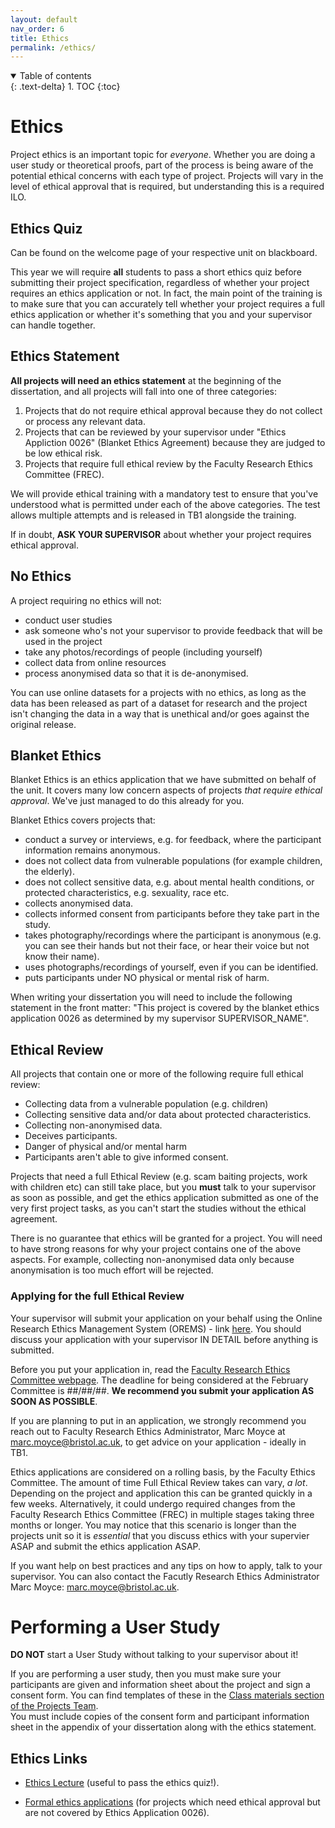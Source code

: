 ```yaml
---
layout: default
nav_order: 6
title: Ethics
permalink: /ethics/
---
```


<details open markdown="block">
<summary>
Table of contents
</summary>
{: .text-delta}
1. TOC
{:toc}
</details>


# Ethics

Project ethics is an important topic for *everyone*. Whether you are doing a
user study or theoretical proofs, part of the process is being aware of the
potential ethical concerns with each type of project. Projects will vary in the
level of ethical approval that is required, but understanding this is a
required ILO.

## Ethics Quiz

Can be found on the welcome page of your respective unit on blackboard.

This year we will require **all** students to pass a short ethics quiz before
submitting their project specification, regardless of whether your project
requires an ethics application or not. In fact, the main point of the training
is to make sure that you can accurately tell whether your project requires a
full ethics application or whether it's something that you and your supervisor
can handle together.


## Ethics Statement

**All projects will need an ethics statement** at the beginning of the
dissertation, and all projects will fall into one of three categories:

1. Projects that do not require ethical approval because they do not collect or
   process any relevant data.
2. Projects that can be reviewed by your supervisor under "Ethics Appliction
   0026" (Blanket Ethics Agreement) because they are judged to be low ethical risk.
3. Projects that require full ethical review by the Faculty Research Ethics
   Committee (FREC).

We will provide ethical training with a mandatory test to ensure that you've
understood what is permitted under each of the above categories.  The test
allows multiple attempts and is released in TB1 alongside the training.

If in doubt, **ASK YOUR SUPERVISOR** about whether your project requires ethical approval.

## No Ethics
A project requiring no ethics will not:
  * conduct user studies
  * ask someone who's not your supervisor to provide feedback that will be used in the project
  * take any photos/recordings of people (including yourself)
  * collect data from online resources
  * process anonymised data so that it is de-anonymised.

You can use online datasets for a projects with no ethics, as long as the data has been released as part of a dataset for research and the project isn't changing the data in a way that is unethical and/or goes against the original release. 


## Blanket Ethics
Blanket Ethics is an ethics application that we have submitted on behalf of the unit. It covers many low concern aspects of projects _that require ethical approval_. We've just managed to do this already for you.

Blanket Ethics covers projects that:
  * conduct a survey or interviews, e.g. for feedback, where the participant information remains anonymous.
  * does not collect data from vulnerable populations (for example children, the elderly).
  * does not collect sensitive data, e.g. about mental health conditions, or protected characteristics, e.g. sexuality, race etc.
  * collects anonymised data.
  * collects informed consent from participants before they take part in the study.
  * takes photography/recordings where the participant is anonymous (e.g. you can see their hands but not their face, or hear their voice but not know their name).
  * uses photographs/recordings of yourself, even if you can be identified.
  * puts participants under NO physical or mental risk of harm.

When writing your dissertation you will need to include the following statement in the front matter: "This project is covered by the blanket ethics application 0026 as determined by my supervisor SUPERVISOR_NAME".

## Ethical Review
All projects that contain one or more of the following require full ethical review:
  * Collecting data from a vulnerable population (e.g. children)
  * Collecting sensitive data and/or data about protected characteristics.
  * Collecting non-anonymised data.
  * Deceives participants.
  * Danger of physical and/or mental harm
  * Participants aren't able to give informed consent.

Projects that need a full Ethical Review (e.g. scam baiting projects, work with children etc) can still take place, but you **must** talk to your supervisor as soon as possible, and get the ethics application submitted as one of the very first project tasks, as you can't start the studies without the ethical agreement.

There is no guarantee that ethics will be granted for a project. You will need to have strong reasons for why your project contains one of the above aspects. For example, collecting non-anonymised data only because anonymisation is too much effort will be rejected.

### Applying for the full Ethical Review
Your supervisor will submit your application on your behalf using the Online Research Ethics Management System (OREMS) - link [here](https://orems.bristol.ac.uk/). You should discuss your application with your supervisor IN DETAIL before anything is submitted.

Before you put your application in, read the [Faculty Research Ethics Committee
webpage](https://uob.sharepoint.com/sites/engineering/SitePages/research-ethics-committee.aspx).
The deadline for being considered at the February Committee is ##/##/##. **We recommend
you submit your application AS SOON AS POSSIBLE**. 

If you are planning to put in an application, we strongly recommend you reach
out to Faculty Research Ethics Administrator, Marc Moyce at
[marc.moyce@bristol.ac.uk](mailto:marc.moyce@bristol.ac.uk), to get advice on
your application - ideally in TB1.

Ethics applications are considered on a rolling basis, by the Faculty Ethics Committee.  The amount of time Full Ethical Review takes can vary, _a lot_. Depending on the project and application this can be granted quickly in a few weeks. Alternatively, it could undergo required changes from the Faculty Research Ethics Committee (FREC) in multiple stages taking three months or longer. You may notice that this scenario is longer than the projects unit so it is _essential_ that you discuss ethics with your supervier ASAP and submit the ethics application ASAP.

If you want help on best practices and any tips on how to apply, talk to your supervisor. You can also contact the Facutly Research Ethics Administrator Marc Moyce: [marc.moyce@bristol.ac.uk](mailto:marc.moyce@bristol.ac.uk).


# Performing a User Study

**DO NOT** start a User Study without talking to your supervisor about it!

If you are performing a user study, then you must make sure your participants are given and information sheet about the project and sign a consent form.  You can find templates of these in the [Class materials section of the Projects Team](https://uob.sharepoint.com/:f:/r/teams/grp-2024-5IndividualProjects2/Shared%20Documents/General?csf=1&web=1&e=W4l4ly).  
You must include copies of the consent
form and participant information sheet in the
appendix of your dissertation along with the ethics statement.


## Ethics Links

* [Ethics Lecture](https://uob-my.sharepoint.com/:v:/g/personal/mw1760_bristol_ac_uk/EWWRhVq2SEVCpMz8B0Dna0IBdtjxdtG7zP0CKzpobZ3ALQ?e=wE4ED1) (useful to pass the ethics quiz!).

* [Formal ethics applications](https://orems.bristol.ac.uk/ActivityForm/Index) (for projects which need ethical approval but are not
  covered by Ethics Application 0026).  
  

